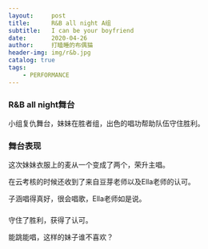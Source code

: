 ```yaml
---
layout:     post
title:      R&B all night A组
subtitle:   I can be your boyfriend
date:       2020-04-26
author:     打瞌睡的布偶猫
header-img: img/r&b.jpg
catalog: true
tags:
    - PERFORMANCE
---
```


### R&B all night舞台
小组复仇舞台，妹妹在胜者组，出色的唱功帮助队伍守住胜利。

### 舞台表现
这次妹妹衣服上的麦从一个变成了两个，荣升主唱。

在云考核的时候还收到了来自豆芽老师以及Ella老师的认可。

子涵唱得真好，很会唱歌，Ella老师如是说。

### 
守住了胜利，获得了认可。

能跳能唱，这样的妹子谁不喜欢？